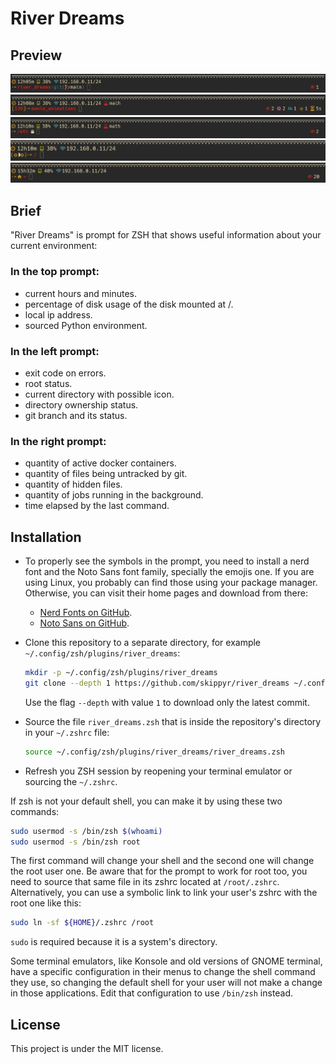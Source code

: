 # River Dreams


## Preview

![](preview/preview_0.png)
![](preview/preview_1.png)
![](preview/preview_2.png)
![](preview/preview_3.png)
![](preview/preview_4.png)


## Brief

"River Dreams" is prompt for ZSH that shows useful information about your
current environment:

### In the top prompt:
  + current hours and minutes.
  + percentage of disk usage of the disk mounted at /.
  + local ip address.
  + sourced Python environment.
### In the left prompt:
  + exit code on errors.
  + root status.
  + current directory with possible icon.
  + directory ownership status.
  + git branch and its status.
### In the right prompt:
  + quantity of active docker containers.
  + quantity of files being untracked by git.
  + quantity of hidden files.
  + quantity of jobs running in the background.
  + time elapsed by the last command.


## Installation

  + To properly see the symbols in the prompt, you need to install a nerd font
    and the Noto Sans font family, specially the emojis one. If you are using
    Linux, you probably can find those using your package manager. Otherwise,
    you can visit their home pages and download from there:

      + [Nerd Fonts on GitHub](https://github.com/ryanoasis/nerd-fonts).
      + [Noto Sans on GitHub](https://fonts.google.com/noto/specimen/Noto+Emoji).

  + Clone this repository to a separate directory, for example
    `~/.config/zsh/plugins/river_dreams`:

    ```bash
    mkdir -p ~/.config/zsh/plugins/river_dreams
    git clone --depth 1 https://github.com/skippyr/river_dreams ~/.config/zsh/plugins/river_dreams
    ```

    Use the flag `--depth` with value `1` to download only the latest commit.

  + Source the file `river_dreams.zsh` that is inside the repository's directory
    in your `~/.zshrc` file:

    ```bash
    source ~/.config/zsh/plugins/river_dreams/river_dreams.zsh
    ```

  + Refresh you ZSH session by reopening your terminal emulator or sourcing
    the `~/.zshrc`.

  If zsh is not your default shell, you can make it by using these two commands:

  ```bash
  sudo usermod -s /bin/zsh $(whoami)
  sudo usermod -s /bin/zsh root
  ```

  The first command will change your shell and the second one will change the
  root user one. Be aware that for the prompt to work for root too, you need
  to source that same file in its zshrc located at `/root/.zshrc`. Alternatively,
  you can use a symbolic link to link your user's zshrc with the root one like this:

  ```bash
  sudo ln -sf ${HOME}/.zshrc /root
  ```

  `sudo` is required because it is a system's directory.

  Some terminal emulators, like Konsole and old versions of GNOME terminal, have
  a specific configuration in their menus to change the shell command they
  use, so changing the default shell for your user will not make a change
  in those applications. Edit that configuration to use `/bin/zsh` instead.

## License

This project is under the MIT license.
